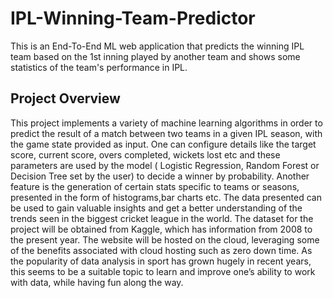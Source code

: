 # IPL-Winning-Team-Predictor
This is an End-To-End ML web application that predicts the winning IPL team based on the 1st inning played by another team and shows some statistics of  the team's performance in IPL.

## Project Overview
This project implements a variety of machine learning algorithms in order to predict the
result of a match between two teams in a given IPL season, with the game state provided
as input. One can configure details like the target score, current score, overs completed,
wickets lost etc and these parameters are used by the model ( Logistic Regression,
Random Forest or Decision Tree set by the user) to decide a winner by
probability.
Another feature is the generation of certain stats specific to teams or seasons,
presented in the form of histograms,bar charts etc. The data presented can be
used to gain valuable insights and get a better understanding of the trends seen
in the biggest cricket league in the world.
The dataset for the project will be obtained from Kaggle, which has information
from 2008 to the present year.
The website will be hosted on the cloud, leveraging some of the benefits
associated with cloud hosting such as zero down time.
As the popularity of data analysis in sport has grown hugely in recent years, this
seems to be a suitable topic to learn and improve one’s ability to work with data,
while having fun along the way.
